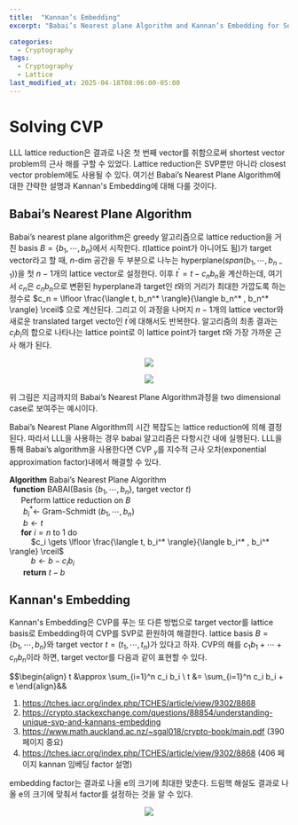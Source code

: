 ```yaml
---
title:  "Kannan’s Embedding"
excerpt: "Babai’s Nearest plane Algorithm and Kannan’s Embedding for Solving CVP"

categories:
  - Cryptography
tags:
  - Cryptography
  - Lattice
last_modified_at: 2025-04-18T08:06:00-05:00
---
```


# Solving CVP

LLL lattice reduction은 결과로 나온 첫 번째 vector를 취함으로써 shortest vector problem의 근사 해를 구할 수 있었다. Lattice reduction은 SVP뿐만 아니라 closest vector problem에도 사용될 수 있다. 여기선 Babai’s Nearest Plane Algorithm에 대한 간략한 설명과 Kannan's Embedding에 대해 다룰 것이다. 

## Babai’s Nearest Plane Algorithm

Babai’s nearest plane algorithm은 greedy 알고리즘으로 lattice reduction을 거친 basis $B = \lbrace b_1, \cdots, b_n \rbrace$에서 시작한다. $t$(lattice point가 아니어도 됨)가 target vector라고 할 때, $n$-dim 공간을 두 부분으로 나누는 hyperplane($span(b_1, \cdots, b_{n-1}))$을 첫 $n-1$개의 lattice vector로 설정한다. 이후 $t^{\prime} = t - c_n b_n$을 계산하는데, 여기서 $c_n$은 $c_nb_n$으로 변환된 hyperplane과 target인 $t$와의 거리가 최대한 가깝도록 하는 정수로 $c_n = \lfloor \frac{\langle t, b_n^* \rangle}{\langle b_n^* , b_n^* \rangle} \rceil$ 으로 계산된다. 그리고 이 과정을 나머지 $n-1$개의 lattice vector와 새로운 translated target vecto인 $t^{\prime}$에 대해서도 반복한다. 알고리즘의 최종 결과는 $c_ib_i$의 합으로 나타나는 lattice point로 이 lattice point가 target $t$와 가장 가까운 근사 해가 된다. 

<p align="center"><img src="https://github.com/user-attachments/assets/5e9e7327-dec5-40c8-9f51-b08a38e04ebb" height="" width=""></p>

<p align="center"><img src="https://github.com/user-attachments/assets/214f7257-d482-4632-82fe-e8dc209b1482" height="" width=""></p>

위 그림은 지금까지의 Babai’s Nearest Plane Algorithm과정을 two dimensional case로 보여주는 예시이다. 

Babai’s Nearest Plane Algorithm의 시간 복잡도는 lattice reduction에 의해 결정된다. 따라서 LLL을 사용하는 경우 babai 알고리즘은 다항시간 내에 실행된다. LLL을 통해 Babai’s algorithm을 사용한다면 CVP ${}_{\gamma}$를 지수적 근사 오차(exponential approximation factor)내에서 해결할 수 있다. 

**Algorithm** Babai’s Nearest Plane Algorithm   
&ensp;**function** BABAI(Basis $\lbrace b_1, \cdots, b_n\rbrace$, target vector $t$)   
&ensp;&emsp;Perform lattice reduction on $B$  
&ensp;&emsp; $b_i^* \gets$ Gram-Schmidt $(b_1, \cdots, b_n)$  
&ensp;&emsp; $b \gets t$   
&ensp;&emsp;**for** $i=n$ to $1$ do   
&ensp;&emsp;&emsp; $c_i \gets \lfloor \frac{\langle t, b_i^* \rangle}{\langle b_i^* , b_i^* \rangle} \rceil$  
&ensp;&emsp;&emsp; $b \gets b - c_ib_i$  
&ensp;&emsp; **return** $t-b$

## Kannan's Embedding 

Kannan's Embedding은 CVP를 푸는 또 다른 방법으로 target vector를 lattice basis로 Embedding하여 CVP를 SVP로 환원하여 해결한다. lattice basis $B = \lbrace b_1, \cdots, b_n\rbrace$와 target vector $t = (t_1, \cdots, t_n)$가 있다고 하자. CVP의 해를 $c_1b_1 + \cdots + c_nb_n$이라 하면, target vector를 다음과 같이 표현할 수 있다. 

$$\begin{align}
t &\approx \sum_{i=1}^n c_i b_i \\ 
t &= \sum_{i=1}^n c_i b_i + e
\end{align}&&

1. https://tches.iacr.org/index.php/TCHES/article/view/9302/8868
2. https://crypto.stackexchange.com/questions/88854/understanding-unique-svp-and-kannans-embedding
3. https://www.math.auckland.ac.nz/~sgal018/crypto-book/main.pdf (390 페이지 중요)
4. https://tches.iacr.org/index.php/TCHES/article/view/9302/8868 (406 페이지 kannan 임베딩 factor 설명)

embedding factor는 결과로 나올 e의 크기에 최대한 맞춘다. 드림핵 해설도 결과로 나올 e의 크기에 맞춰서 factor를 설정하는 것을 알 수 있다. 

<p align="center"><img src="https://github.com/user-attachments/assets/a6dc1c7c-acdf-402b-b0f1-eaf7b55a51e5" height="" width=""></p>

